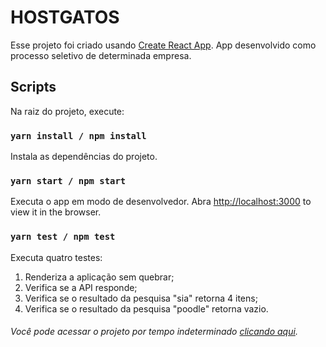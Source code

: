 # HOSTGATOS

Esse projeto foi criado usando [Create React App](https://github.com/facebook/create-react-app).
App desenvolvido como processo seletivo de determinada empresa.

## Scripts

Na raiz do projeto, execute:

### `yarn install / npm install`

Instala as dependências do projeto.

### `yarn start / npm start`

Executa o app em modo de desenvolvedor.
Abra [http://localhost:3000](http://localhost:3000) to view it in the browser.

### `yarn test / npm test`

Executa quatro testes:
1. Renderiza a aplicação sem quebrar;
2. Verifica se a API responde;
3. Verifica se o resultado da pesquisa "sia" retorna 4 itens;
4. Verifica se o resultado da pesquisa "poodle" retorna vazio.


###### Você pode acessar o projeto por tempo indeterminado [clicando aqui](https://hostgatos-danielrosa.herokuapp.com).
